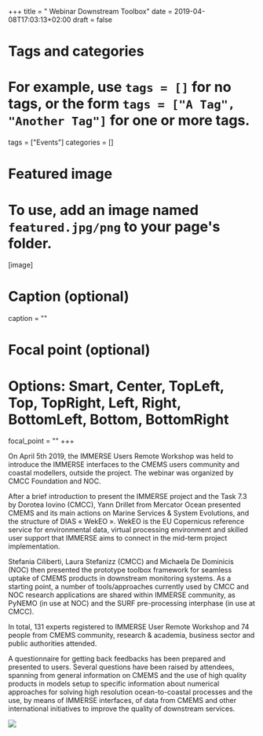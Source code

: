 +++title = " Webinar Downstream Toolbox"date = 2019-04-08T17:03:13+02:00draft = false# Tags and categories# For example, use `tags = []` for no tags, or the form `tags = ["A Tag", "Another Tag"]` for one or more tags.tags = ["Events"]categories = []# Featured image# To use, add an image named `featured.jpg/png` to your page's folder. [image]  # Caption (optional)  caption = ""  # Focal point (optional)  # Options: Smart, Center, TopLeft, Top, TopRight, Left, Right, BottomLeft, Bottom, BottomRight  focal_point = ""+++On April 5th 2019, the IMMERSE Users Remote Workshop was held to introduce the IMMERSE interfaces to the CMEMS users community and coastal modellers, outside the project. The webinar was organized by CMCC Foundation and NOC.After a brief introduction to present the IMMERSE project and the Task 7.3 by Dorotea Iovino (CMCC), Yann Drillet from Mercator Ocean presented CMEMS and its main actions on Marine Services & System Evolutions, and the structure of DIAS « WekEO ». WekEO is the EU Copernicus reference service for environmental data, virtual processing environment and skilled user support that IMMERSE aims to connect in the mid-term project implementation.Stefania Ciliberti, Laura Stefanizz (CMCC) and Michaela De Dominicis (NOC) then presented the prototype toolbox framework for seamless uptake of CMEMS products in downstream monitoring systems. As a starting point, a number of tools/approaches currently used by CMCC and NOC research applications are shared within IMMERSE community, as PyNEMO (in use at NOC) and the SURF pre-processing interphase (in use at CMCC).In total, 131 experts registered to IMMERSE User Remote Workshop and 74 people from CMEMS community, research & academia, business sector and public authorities attended.A questionnaire for getting back feedbacks has been prepared and presented to users. Several questions have been raised by attendees, spanning from general information on CMEMS and the use of high quality products in models setup to specific information about numerical approaches for solving high resolution ocean-to-coastal processes and the use, by means of IMMERSE interfaces, of data from CMEMS and other international initiatives to improve the quality of downstream services.![](/img/posts/immerse-group-photo-kom.jpg)